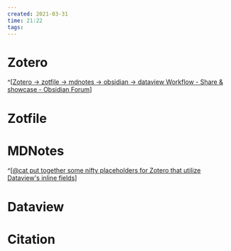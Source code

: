 ```yaml
---
created: 2021-03-31
time: 21:22
tags: 
---
```


# Zotero
^[[Zotero -> zotfile -> mdnotes -> obsidian -> dataview Workflow - Share & showcase - Obsidian Forum](https://forum.obsidian.md/t/zotero-zotfile-mdnotes-obsidian-dataview-workflow/15536)]


# Zotfile
# MDNotes
^[[@cat put together some nifty placeholders for Zotero that utilize Dataview's inline fields](https://discord.com/channels/686053708261228577/722584061087842365/836340716485476373)]
# Dataview

# Citation